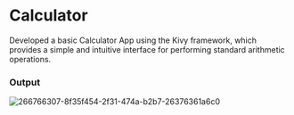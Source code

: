 # Calculator

Developed a basic Calculator App using the Kivy framework, which provides a simple and intuitive interface for performing standard arithmetic operations.

### Output

![266766307-8f35f454-2f31-474a-b2b7-26376361a6c0](https://github.com/krishnnaa15/Simple-Calculator/assets/141332207/63f3ef33-5815-471e-8092-5351f65fbdf4)
